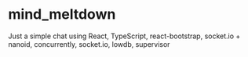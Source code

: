 # mind_meltdown
Just a simple chat using React, TypeScript, react-bootstrap, socket.io + nanoid, concurrently, socket.io, lowdb, supervisor
